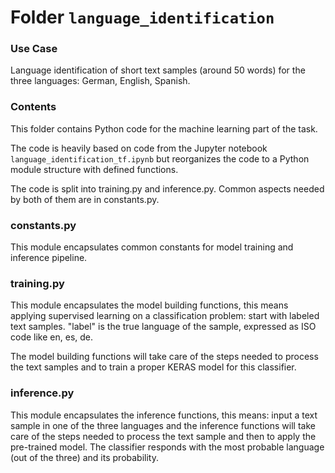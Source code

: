 # Folder `language_identification`

### Use Case

Language identification of short text samples (around 50 words) for the three languages: 
German, English, Spanish.

### Contents
This folder contains Python code for the machine learning part of the task.

The code is heavily based on code from the Jupyter notebook `language_identification_tf.ipynb`
but reorganizes the code to a Python module structure with defined functions.

The code is split into training.py and inference.py. Common aspects needed by both of them are in 
constants.py.

### constants.py
This module encapsulates common constants for model training and inference pipeline.

### training.py

This module encapsulates the model building functions, this means
applying supervised learning on a classification problem:
start with labeled text samples. "label" is the true language of the sample,
expressed as ISO code like en, es, de.

The model building functions will take care of the steps needed to
process the text samples and to train a proper KERAS model for
this classifier.

### inference.py

This module encapsulates the inference functions, this means:
input a text sample in one of the three languages
and the inference functions will take care of the steps needed to
process the text sample and then to apply the pre-trained model.
The classifier responds with the most probable language (out of the three) 
and its probability.